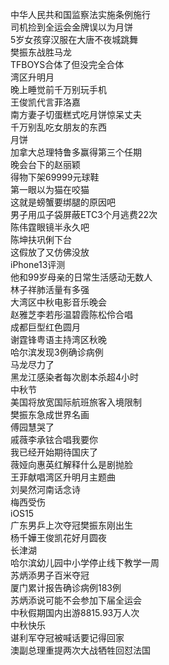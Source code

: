 中华人民共和国监察法实施条例施行  
司机捡到全运会金牌误以为月饼  
5岁女孩穿汉服在大唐不夜城跳舞  
樊振东战胜马龙  
TFBOYS合体了但没完全合体  
湾区升明月  
晚上睡觉前千万别玩手机  
王俊凯代言菲洛嘉  
南方妻子切蛋糕式吃月饼惊呆丈夫  
千万别乱吃女朋友的东西  
月饼  
加拿大总理特鲁多赢得第三个任期  
晚会台下的赵丽颖  
得物下架69999元球鞋  
第一眼以为猫在咬猫  
这就是螃蟹要绑腿的原因吧  
男子用瓜子袋屏蔽ETC3个月逃费22次  
陈伟霆眼镜半永久吧  
陈坤扶巩俐下台  
这假放了又仿佛没放  
iPhone13评测  
他和99岁母亲的日常生活感动无数人  
林子祥肺活量有多强  
大湾区中秋电影音乐晚会  
赵雅芝李若彤温碧霞陈松伶合唱  
成都巨型红色圆月  
谢霆锋粤语主持湾区秋晚  
哈尔滨发现3例确诊病例  
马龙尽力了  
黑龙江感染者每次剧本杀超4小时  
中秋节  
美国将放宽国际航班旅客入境限制  
樊振东急成世界名画  
傅园慧哭了  
戚薇李承铉合唱我要你  
我已经开始期待国庆了  
薇娅向惠英红解释什么是剧抛脸  
王菲献唱湾区升明月主题曲  
刘昊然河南话念诗  
梅西受伤  
iOS15  
广东男乒上次夺冠樊振东刚出生  
杨千嬅王俊凯花好月圆夜  
长津湖  
哈尔滨幼儿园中小学停止线下教学一周  
苏炳添男子百米夺冠  
厦门累计报告确诊病例183例  
苏炳添说可能不会参加下届全运会  
中秋假期国内出游8815.93万人次  
中秋快乐  
谌利军夺冠被喊话要记得回家  
澳副总理重提两次大战牺牲回怼法国  
